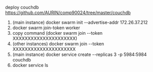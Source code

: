 deploy couchdb <https://github.com/AURIN/comp90024/tree/master/couchdb>

1. (main instance) docker swarm init --advertise-addr 172.26.37.212
2. docker swarm join-token worker
3. copy command (docker swarm join --token XXXXXXXXXXXXXXXXXXXXX)
4. (other instances) docker swarm join --token XXXXXXXXXXXXXXXXXXXXX
5. (main instance) docker service create --replicas 3 -p 5984:5984 couchdb
6. docker service ls

